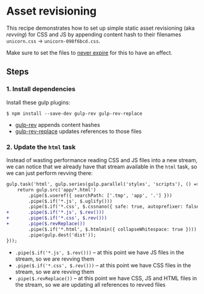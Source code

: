 # Asset revisioning

This recipe demonstrates how to set up simple static asset revisioning (aka *revving*) for CSS and JS by appending content hash to their filenames `unicorn.css` → `unicorn-098f6bcd.css`.

Make sure to set the files to [never expire](http://developer.yahoo.com/performance/rules.html#expires) for this to have an effect.

## Steps

### 1. Install dependencies

Install these gulp plugins:

```
$ npm install --save-dev gulp-rev gulp-rev-replace
```

* [gulp-rev](https://github.com/sindresorhus/gulp-rev) appends content hashes
* [gulp-rev-replace](https://github.com/jamesknelson/gulp-rev-replace) updates references to those files

### 2. Update the `html` task

Instead of wasting performance reading CSS and JS files into a new stream, we can notice that we already have that stream available in the `html` task, so we can just perform revving there:

```diff
gulp.task('html', gulp.series(gulp.parallel('styles', 'scripts'), () => {
	return gulp.src('app/*.html')
		.pipe($.useref({ searchPath: ['.tmp', 'app', '.'] }))
		.pipe($.if('*.js', $.uglify()))
		.pipe($.if('*.css', $.cssnano({ safe: true, autoprefixer: false })))
+		.pipe($.if('*.js', $.rev()))
+		.pipe($.if('*.css', $.rev()))
+		.pipe($.revReplace())
		.pipe($.if('*.html', $.htmlmin({ collapseWhitespace: true })))
		.pipe(gulp.dest('dist'));
}));
```

* `.pipe($.if('*.js', $.rev()))` – at this point we have JS files in the stream, so we are revving them
* `.pipe($.if('*.css', $.rev()))` – at this point we have CSS files in the stream, so we are revving them
* `.pipe($.revReplace())` – at this point we have CSS, JS and HTML files in the stream, so we are updating all references to revved files
